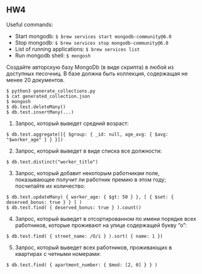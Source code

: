 ## HW4

Useful commands:
- Start mongodb: `$ brew services start mongodb-community@6.0`
- Stop mongodb: `$ brew services stop mongodb-community@6.0`
- List of running applications: `$ brew services list`
- Run mongodb shell: `$ mongosh`

Создайте авторскую базу MongoDb (в виде скрипта) в любой из доступных
песочниц. В базе должна быть коллекция, содержащая не менее 20 документов.

```
$ python3 generate_collections.py
$ cat generated_collection.json
$ mongosh
$ db.test.deleteMany()
$ db.test.insertMany(...)
```

1. Запрос, который выведет средний возраст:
```
$ db.test.aggregate([{ $group: { _id: null, age_avg: { $avg: "$worker_age" } } }])
```
2. Запрос, который выведет в виде списка все должности:
```
$ db.test.distinct("worker_title")
```
3. Запрос, который добавит некоторым работникам поле, показывающее получит ли работник премию в этом году; посчитайте их количество:
```
$ db.test.updateMany( { worker_age: { $gt: 50 } }, [ { $set: { deserved_bonus: true } } ] )
$ db.test.find( { deserved_bonus: true } ).count()
```
4. Запрос, который выведет в отсортированном по имени порядке всех работников, которые проживают на улице содержащей букву “о”:
```
$ db.test.find( { street_name: /O/i } ).sort( { name: 1 })
```
5. Запрос, который выведет всех работников, проживающих в квартирах с четными номерами:
```
$ db.test.find( { apartment_number: { $mod: [2, 0] } } )
```
